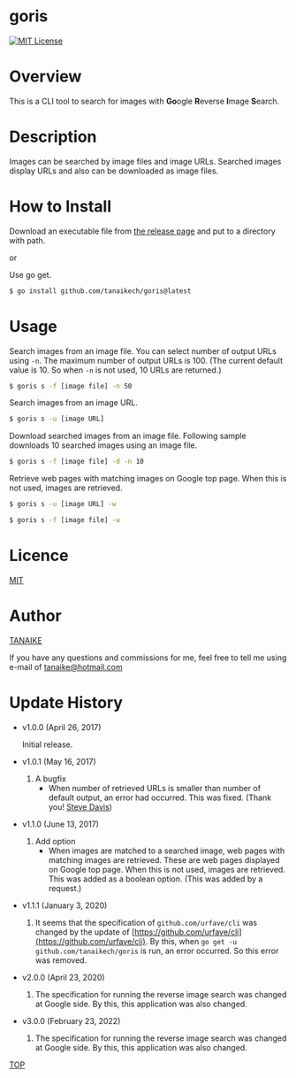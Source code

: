 # goris

[![MIT License](http://img.shields.io/badge/license-MIT-blue.svg?style=flat)](LICENCE)

<a name="top"></a>

# Overview

This is a CLI tool to search for images with **Go**ogle **R**everse **I**mage **S**earch.

# Description

Images can be searched by image files and image URLs. Searched images display URLs and also can be downloaded as image files.

# How to Install

Download an executable file from [the release page](https://github.com/tanaikech/goris/releases) and put to a directory with path.

or

Use go get.

```bash
$ go install github.com/tanaikech/goris@latest
```

# Usage

Search images from an image file. You can select number of output URLs using `-n`. The maximum number of output URLs is 100. (The current default value is 10. So when `-n` is not used, 10 URLs are returned.)

```bash
$ goris s -f [image file] -n 50
```

Search images from an image URL.

```bash
$ goris s -u [image URL]
```

Download searched images from an image file. Following sample downloads 10 searched images using an image file.

```bash
$ goris s -f [image file] -d -n 10
```

Retrieve web pages with matching images on Google top page. When this is not used, images are retrieved.

```bash
$ goris s -u [image URL] -w
```

```bash
$ goris s -f [image file] -w
```

<a name="Licence"></a>

# Licence

[MIT](LICENCE)

<a name="Author"></a>

# Author

[TANAIKE](https://github.com/tanaikech)

If you have any questions and commissions for me, feel free to tell me using e-mail of tanaike@hotmail.com

<a name="Update_History"></a>

# Update History

- v1.0.0 (April 26, 2017)

  Initial release.

- v1.0.1 (May 16, 2017)

  1. A bugfix
     - When number of retrieved URLs is smaller than number of default output, an error had occurred. This was fixed. (Thank you! [Steve Davis](https://github.com/OptumCS))

- v1.1.0 (June 13, 2017)
  1. Add option
     - When images are matched to a searched image, web pages with matching images are retrieved. These are web pages displayed on Google top page. When this is not used, images are retrieved. This was added as a boolean option. (This was added by a request.)

<a name="v111"></a>

- v1.1.1 (January 3, 2020)

  1. It seems that the specification of `github.com/urfave/cli` was changed by the update of [https://github.com/urfave/cli](https://github.com/urfave/cli). By this, when `go get -u github.com/tanaikech/goris` is run, an error occurred. So this error was removed.

<a name="v200"></a>

- v2.0.0 (April 23, 2020)

  1. The specification for running the reverse image search was changed at Google side. By this, this application was also changed.

<a name="v300"></a>

- v3.0.0 (February 23, 2022)

  1. The specification for running the reverse image search was changed at Google side. By this, this application was also changed.

[TOP](#top)
